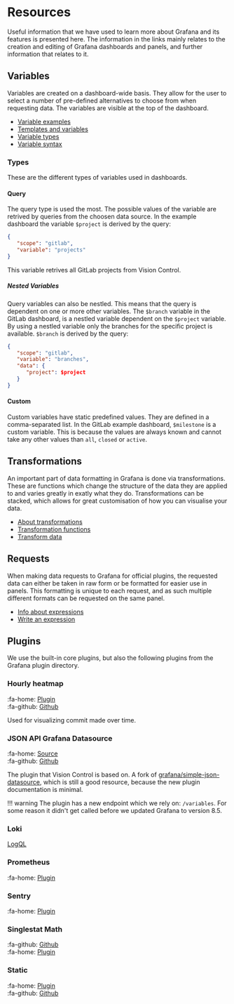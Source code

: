 # Resources

Useful information that we have used to learn more about Grafana and its features is presented here. The information in the links mainly relates to the creation and editing of Grafana dashboards and panels, and further information that relates to it.

## Variables

Variables are created on a dashboard-wide basis. They allow for the user to select a number of pre-defined alternatives to choose from when requesting data. The variables are visible at the top of the dashboard.

* [Variable examples](https://grafana.com/docs/grafana/latest/variables/variable-examples/)
* [Templates and variables](https://grafana.com/docs/grafana/latest/variables/)
* [Variable types](https://grafana.com/docs/grafana/latest/variables/variable-types/)
* [Variable syntax](https://grafana.com/docs/grafana/latest/variables/syntax/)

### Types

These are the different types of variables used in dashboards.

#### Query

The query type is used the most. The possible values of the variable are retrived by queries from the choosen data source. In the example dashboard the variable `$project` is derived by the query:

```json
{
   "scope": "gitlab",
   "variable": "projects"
}
```

This variable retrives all GitLab projects from Vision Control.

##### Nested Variables

Query variables can also be nestled. This means that the query is dependent on one or more other variables. The `$branch` variable in the GitLab dashboard, is a nestled variable dependent on the `$project` variable. By using a nestled variable only the branches for the specific project is available. `$branch` is derived by the query:

```json
{
   "scope": "gitlab",
   "variable": "branches",
   "data": {
      "project": $project
   }
}
```

#### Custom

Custom variables have static predefined values. They are defined in a comma-separated list. In the GitLab example dashboard, `$milestone` is a custom variable. This is because the values are always known and cannot take any other values than `all`, `closed` or `active`.

## Transformations

An important part of data formatting in Grafana is done via transformations. These are functions which change the structure of the data they are applied to and varies greatly in exatly what they do. Transformations can be stacked, which allows for great customisation of how you can visualise your data.

* [About transformations](https://grafana.com/docs/grafana/latest/panels/transform-data/about-transformation/)
* [Transformation functions](https://grafana.com/docs/grafana/latest/panels/transform-data/transformation-functions/)
* [Transform data](https://grafana.com/docs/grafana/latest/panels/transform-data/)

## Requests

When making data requests to Grafana for official plugins, the requested data can either be taken in raw form or be formatted for easier use in panels. This formatting is unique to each request, and as such multiple different formats can be requested on the same panel.

* [Info about expressions](https://grafana.com/docs/grafana/latest/panels/query-a-data-source/use-expressions-to-manipulate-data/about-expressions/)
* [Write an expression](https://grafana.com/docs/grafana/latest/panels/query-a-data-source/use-expressions-to-manipulate-data/write-an-expression/)

## Plugins

We use the built-in core plugins, but also the following plugins from the Grafana plugin directory.

### Hourly heatmap

:fa-home: [Plugin](https://grafana.com/grafana/plugins/marcusolsson-hourly-heatmap-panel) <br>
:fa-github: [Github](https://github.com/marcusolsson/grafana-hourly-heatmap-panel)

Used for visualizing commit made over time.

### JSON API Grafana Datasource

:fa-home: [Source](https://grafana.com/grafana/plugins/simpod-json-datasource) <br>
:fa-github: [Github](https://github.com/simPod/GrafanaJsonDatasource)

The plugin that Vision Control is based on. A fork of [grafana/simple-json-datasource](https://github.com/grafana/simple-json-datasource), which is still a good resource, because the new plugin documentation is minimal.

!!! warning
    The plugin has a new endpoint which we rely on: `/variables`. For some reason it didn't get called before we updated Grafana to version 8.5.

### Loki

[LogQL](https://grafana.com/docs/loki/latest/logql)

### Prometheus

:fa-home: [Plugin](https://grafana.com/grafana/plugins/prometheus)

### Sentry

:fa-home: [Plugin](https://grafana.com/grafana/plugins/grafana-sentry-datasource)

### Singlestat Math

:fa-github: [Github](https://github.com/black-mirror-1/singlestat-math) <br>
:fa-home: [Plugin](https://grafana.com/grafana/plugins/blackmirror1-singlestat-math-panel)

### Static

:fa-home: [Plugin](https://grafana.com/grafana/plugins/marcusolsson-static-datasource) <br>
:fa-github: [Github](https://github.com/marcusolsson/grafana-static-datasource)
